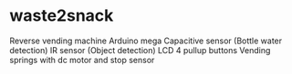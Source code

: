 # waste2snack

Reverse vending machine
Arduino mega
Capacitive sensor (Bottle water detection)
IR sensor (Object detection)
LCD
4 pullup buttons
Vending springs with dc motor and stop sensor
